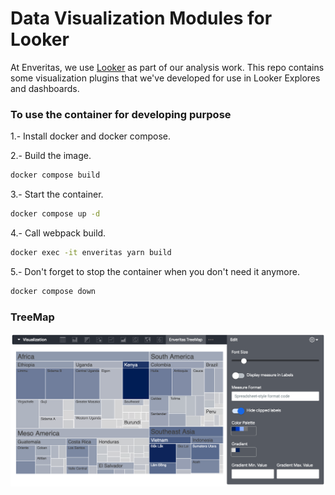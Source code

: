 # Data Visualization Modules for Looker

At Enveritas, we use [Looker](https://looker.com) as part of our analysis work.
This repo contains some visualization plugins that we've developed for use in Looker Explores and dashboards.

### To use the container for developing purpose
1.- Install docker and docker compose.

2.- Build the image.
```BASH
docker compose build
```

3.- Start the container.
```BASH
docker compose up -d
```

4.- Call webpack build.
```BASH
docker exec -it enveritas yarn build
```

5.- Don't forget to stop the container when you don't need it anymore.
```BASH
docker compose down
```

### TreeMap

![TreeMap Screenshot](/app/assets/screenshot.png)
